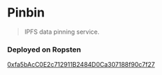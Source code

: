 # Pinbin

> IPFS data pinning service.

### Deployed on Ropsten

[0xfa5bAcC0E2c712911B2484D0Ca307188f90c7f27](https://ropsten.etherscan.io/address/0xfa5bAcC0E2c712911B2484D0Ca307188f90c7f27#code)
